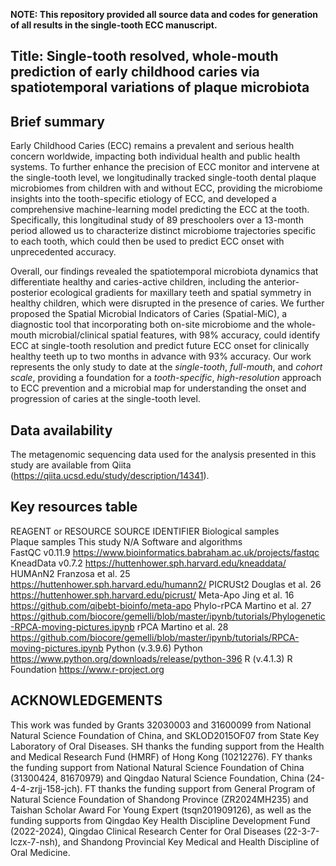 **NOTE: This repository provided all source data and codes for generation of all results in the single-tooth ECC manuscript.**

## Title: Single-tooth resolved, whole-mouth prediction of early childhood caries via spatiotemporal variations of plaque microbiota

## Brief summary

Early Childhood Caries (ECC) remains a prevalent and serious health concern worldwide, impacting both individual health and public health systems. To further enhance the precision of ECC monitor and intervene at the single-tooth level, we longitudinally tracked single-tooth dental plaque microbiomes from children with and without ECC, providing the microbiome insights into the tooth-specific etiology of ECC, and developed a comprehensive machine-learning model predicting the ECC at the tooth. Specifically, this longitudinal study of 89 preschoolers over a 13-month period allowed us to characterize distinct microbiome trajectories specific to each tooth, which could then be used to predict ECC onset with unprecedented accuracy.

Overall, our findings revealed the spatiotemporal microbiota dynamics that differentiate healthy and caries-active children, including the anterior-posterior ecological gradients for maxillary teeth and spatial symmetry in healthy children, which were disrupted in the presence of caries. We further proposed the Spatial Microbial Indicators of Caries (Spatial-MiC), a diagnostic tool that incorporating both on-site microbiome and the whole-mouth microbial/clinical spatial features, with 98% accuracy, could identify ECC at single-tooth resolution and predict future ECC onset for clinically healthy teeth up to two months in advance with 93% accuracy. Our work represents the only study to date at the *single-tooth*, *full-mouth*, and *cohort scale*, providing a foundation for a *tooth-specific*, *high-resolution* approach to ECC prevention and a microbial map for understanding the onset and progression of caries at the single-tooth level. 

## Data availability

The metagenomic sequencing data used for the analysis presented in this study are available from Qiita (https://qiita.ucsd.edu/study/description/14341). 

## Key resources table
REAGENT or RESOURCE	SOURCE	IDENTIFIER
Biological samples		
Plaque samples	This study	N/A
Software and algorithms		
FastQC v0.11.9		https://www.bioinformatics.babraham.ac.uk/projects/fastqc
KneadData v0.7.2		https://huttenhower.sph.harvard.edu/kneaddata/
HUMAnN2	Franzosa et al. 25
https://huttenhower.sph.harvard.edu/humann2/
PICRUSt2	Douglas et al. 26
https://huttenhower.sph.harvard.edu/picrust/
Meta-Apo	Jing et al. 16
https://github.com/qibebt-bioinfo/meta-apo
Phylo-rPCA	Martino et al. 27
https://github.com/biocore/gemelli/blob/master/ipynb/tutorials/Phylogenetic-RPCA-moving-pictures.ipynb
rPCA	Martino et al. 28
https://github.com/biocore/gemelli/blob/master/ipynb/tutorials/RPCA-moving-pictures.ipynb
Python (v.3.9.6)	Python	https://www.python.org/downloads/release/python-396
R (v.4.1.3)	R Foundation	https://www.r-project.org


## ACKNOWLEDGEMENTS
This work was funded by Grants 32030003 and 31600099 from National Natural Science Foundation of China, and SKLOD2015OF07 from State Key Laboratory of Oral Diseases. SH thanks the funding support from the Health and Medical Research Fund (HMRF) of Hong Kong (10212276). FY thanks the funding support from National Natural Science Foundation of China (31300424, 81670979) and Qingdao Natural Science Foundation, China (24-4-4-zrjj-158-jch). FT thanks the funding support from General Program of Natural Science Foundation of Shandong Province (ZR2024MH235) and Taishan Scholar Award For Young Expert (tsqn201909126), as well as the funding supports from Qingdao Key Health Discipline Development Fund (2022-2024), Qingdao Clinical Research Center for Oral Diseases (22-3-7-lczx-7-nsh), and Shandong Provincial Key Medical and Health Discipline of Oral Medicine. 
